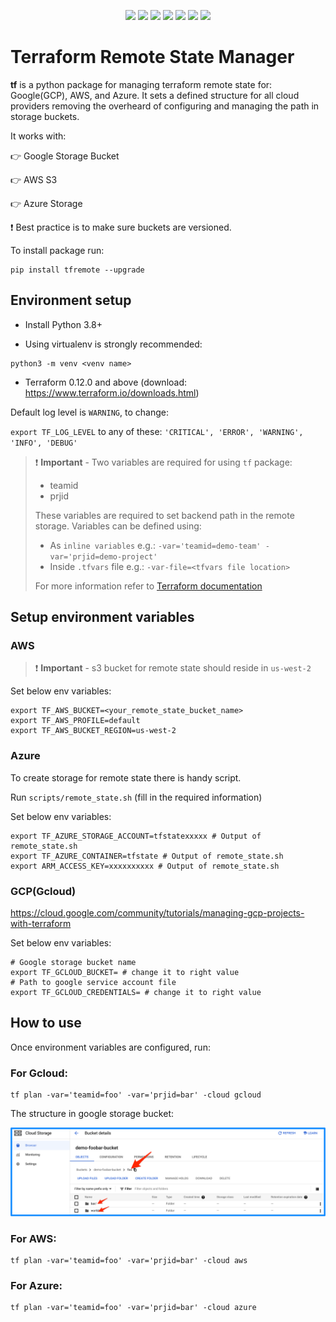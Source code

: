 <p align="center">
    <a href="https://github.com/tomarv2/tfremote/actions/workflows/checks.yml" alt="Check">
        <img src="https://github.com/tomarv2/tfremote/actions/workflows/checks.yml/badge.svg?branch=main" /></a>
    <a href="https://www.apache.org/licenses/LICENSE-2.0" alt="GitHub tag">
        <img src="https://img.shields.io/github/license/tomarv2/tfremote" /></a>
    <a href="https://github.com/tomarv2/tfremote/tags" alt="GitHub tag">
        <img src="https://img.shields.io/github/v/tag/tomarv2/tfremote" /></a>
    <a href="https://github.com/tomarv2/tfremote/pulse" alt="Activity">
        <img src="https://img.shields.io/github/commit-activity/m/tomarv2/tfremote" /></a>
    <a href="https://stackoverflow.com/users/6679867/tomarv2" alt="Stack Exchange reputation">
        <img src="https://img.shields.io/stackexchange/stackoverflow/r/6679867"></a>
    <a href="https://discord.gg/XH975bzN" alt="chat on Discord">
        <img src="https://img.shields.io/discord/813961944443912223?logo=discord"></a>
    <a href="https://twitter.com/intent/follow?screen_name=varuntomar2019" alt="follow on Twitter">
        <img src="https://img.shields.io/twitter/follow/varuntomar2019?style=social&logo=twitter"></a>
</p>

# Terraform Remote State Manager

**tf** is a python package for managing terraform remote state for: Google(GCP), AWS, and Azure. 
It sets a defined structure for all cloud providers removing the overheard of configuring and managing the path in storage buckets.

It works with:

:point_right: Google Storage Bucket

:point_right: AWS S3

:point_right: Azure Storage

:exclamation: Best practice is to make sure buckets are versioned.

To install package run:

```
pip install tfremote --upgrade
```

## Environment setup

- Install Python 3.8+

- Using virtualenv is strongly recommended:

```
python3 -m venv <venv name>
```

- Terraform 0.12.0 and above (download: https://www.terraform.io/downloads.html)

Default log level is `WARNING`, to change:

`export TF_LOG_LEVEL` to any of these: `'CRITICAL', 'ERROR', 'WARNING', 'INFO', 'DEBUG'`

> ❗️ **Important** - Two variables are required for using `tf` package:
>
> - teamid
> - prjid
>
> These variables are required to set backend path in the remote storage.
> Variables can be defined using:
>
> - As `inline variables` e.g.: `-var='teamid=demo-team' -var='prjid=demo-project'`
> - Inside `.tfvars` file e.g.: `-var-file=<tfvars file location> `
>
> For more information refer to [Terraform documentation](https://www.terraform.io/docs/language/values/variables.html)

## Setup environment variables

### AWS

> ❗️ **Important** - s3 bucket for remote state should reside in `us-west-2`

Set below env variables:

```
export TF_AWS_BUCKET=<your_remote_state_bucket_name>
export TF_AWS_PROFILE=default
export TF_AWS_BUCKET_REGION=us-west-2
```

### Azure

To create storage for remote state there is handy script.

Run `scripts/remote_state.sh` (fill in the required information)

Set below env variables:

```
export TF_AZURE_STORAGE_ACCOUNT=tfstatexxxxx # Output of remote_state.sh
export TF_AZURE_CONTAINER=tfstate # Output of remote_state.sh
export ARM_ACCESS_KEY=xxxxxxxxxx # Output of remote_state.sh
```

### GCP(Gcloud)

https://cloud.google.com/community/tutorials/managing-gcp-projects-with-terraform

Set below env variables:

```
# Google storage bucket name
export TF_GCLOUD_BUCKET= # change it to right value
# Path to google service account file
export TF_GCLOUD_CREDENTIALS= # change it to right value
```

## How to use

Once environment variables are configured, run:

### For Gcloud:

```
tf plan -var='teamid=foo' -var='prjid=bar' -cloud gcloud
```

The structure in google storage bucket:


![alt text](docs/images/google_tf.png)

### For AWS:

```
tf plan -var='teamid=foo' -var='prjid=bar' -cloud aws
```

### For Azure:

```
tf plan -var='teamid=foo' -var='prjid=bar' -cloud azure
```
